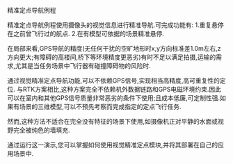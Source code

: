 精准定点导航例程

精准定点导航例程使用摄像头的视觉信息进行精准导航.可完成功能有:
	1.重复悬停在之前曾飞行过的航点.
	2.在有模型可依据的场景精准悬停.

在局部来看,GPS导航的精度(无任何干扰的空旷地形时x,y方向标准差1.0m左右,z方向更大;有障碍的高楼间,桥下等环境精度更恶劣)有时不足以满足拍摄,运输的需求,尤其是当任务场景中飞行器有碰撞障碍物的风险时.

通过视觉精准定点导航功能,可以不依赖GPS信号,实现相当高精度,高可重复性的定位.
与RTK方案相比,这种方案完全不依赖机外数据链路和GPS电磁环境约束.因此可以在室内和其他GPS信号质量非常恶劣的条件下使用;且成本低廉,可定制性强.如果有场景的三维模型,可以不预先考察而完成指定的定点飞行任务.

然而,这种方法不适合在完全没有特征的场景下使用,如摄像机正对平静的水面或视野完全被纯色的墙填充.


通过运行这一演示,您可以掌握如何使用视觉精准定点模块,并将其部署在自己的应用场景中.
